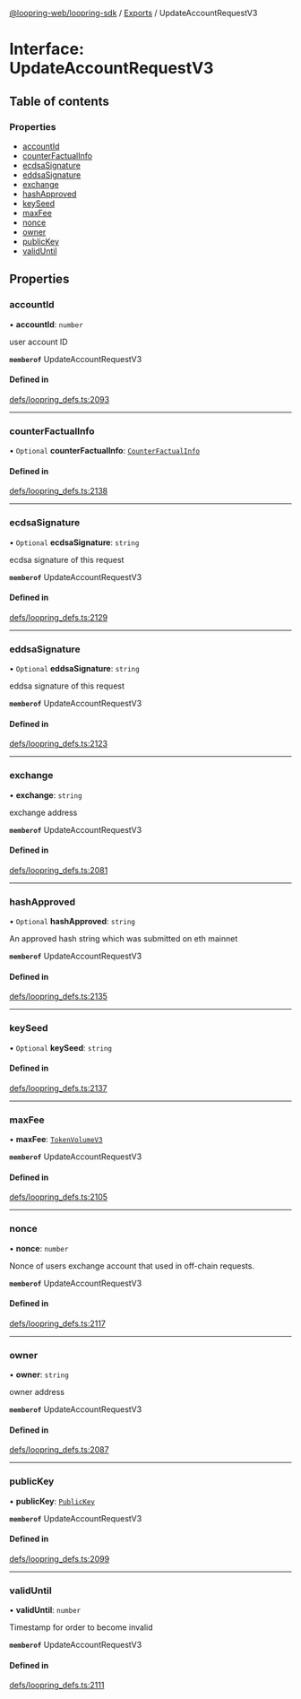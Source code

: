 [@loopring-web/loopring-sdk](../README.md) / [Exports](../modules.md) / UpdateAccountRequestV3

# Interface: UpdateAccountRequestV3

## Table of contents

### Properties

- [accountId](UpdateAccountRequestV3.md#accountid)
- [counterFactualInfo](UpdateAccountRequestV3.md#counterfactualinfo)
- [ecdsaSignature](UpdateAccountRequestV3.md#ecdsasignature)
- [eddsaSignature](UpdateAccountRequestV3.md#eddsasignature)
- [exchange](UpdateAccountRequestV3.md#exchange)
- [hashApproved](UpdateAccountRequestV3.md#hashapproved)
- [keySeed](UpdateAccountRequestV3.md#keyseed)
- [maxFee](UpdateAccountRequestV3.md#maxfee)
- [nonce](UpdateAccountRequestV3.md#nonce)
- [owner](UpdateAccountRequestV3.md#owner)
- [publicKey](UpdateAccountRequestV3.md#publickey)
- [validUntil](UpdateAccountRequestV3.md#validuntil)

## Properties

### accountId

• **accountId**: `number`

user account ID

**`memberof`** UpdateAccountRequestV3

#### Defined in

[defs/loopring_defs.ts:2093](https://github.com/Loopring/loopring_sdk/blob/edf273a/src/defs/loopring_defs.ts#L2093)

___

### counterFactualInfo

• `Optional` **counterFactualInfo**: [`CounterFactualInfo`](CounterFactualInfo.md)

#### Defined in

[defs/loopring_defs.ts:2138](https://github.com/Loopring/loopring_sdk/blob/edf273a/src/defs/loopring_defs.ts#L2138)

___

### ecdsaSignature

• `Optional` **ecdsaSignature**: `string`

ecdsa signature of this request

**`memberof`** UpdateAccountRequestV3

#### Defined in

[defs/loopring_defs.ts:2129](https://github.com/Loopring/loopring_sdk/blob/edf273a/src/defs/loopring_defs.ts#L2129)

___

### eddsaSignature

• `Optional` **eddsaSignature**: `string`

eddsa signature of this request

**`memberof`** UpdateAccountRequestV3

#### Defined in

[defs/loopring_defs.ts:2123](https://github.com/Loopring/loopring_sdk/blob/edf273a/src/defs/loopring_defs.ts#L2123)

___

### exchange

• **exchange**: `string`

exchange address

**`memberof`** UpdateAccountRequestV3

#### Defined in

[defs/loopring_defs.ts:2081](https://github.com/Loopring/loopring_sdk/blob/edf273a/src/defs/loopring_defs.ts#L2081)

___

### hashApproved

• `Optional` **hashApproved**: `string`

An approved hash string which was submitted on eth mainnet

**`memberof`** UpdateAccountRequestV3

#### Defined in

[defs/loopring_defs.ts:2135](https://github.com/Loopring/loopring_sdk/blob/edf273a/src/defs/loopring_defs.ts#L2135)

___

### keySeed

• `Optional` **keySeed**: `string`

#### Defined in

[defs/loopring_defs.ts:2137](https://github.com/Loopring/loopring_sdk/blob/edf273a/src/defs/loopring_defs.ts#L2137)

___

### maxFee

• **maxFee**: [`TokenVolumeV3`](TokenVolumeV3.md)

**`memberof`** UpdateAccountRequestV3

#### Defined in

[defs/loopring_defs.ts:2105](https://github.com/Loopring/loopring_sdk/blob/edf273a/src/defs/loopring_defs.ts#L2105)

___

### nonce

• **nonce**: `number`

Nonce of users exchange account that used in off-chain requests.

**`memberof`** UpdateAccountRequestV3

#### Defined in

[defs/loopring_defs.ts:2117](https://github.com/Loopring/loopring_sdk/blob/edf273a/src/defs/loopring_defs.ts#L2117)

___

### owner

• **owner**: `string`

owner address

**`memberof`** UpdateAccountRequestV3

#### Defined in

[defs/loopring_defs.ts:2087](https://github.com/Loopring/loopring_sdk/blob/edf273a/src/defs/loopring_defs.ts#L2087)

___

### publicKey

• **publicKey**: [`PublicKey`](PublicKey.md)

**`memberof`** UpdateAccountRequestV3

#### Defined in

[defs/loopring_defs.ts:2099](https://github.com/Loopring/loopring_sdk/blob/edf273a/src/defs/loopring_defs.ts#L2099)

___

### validUntil

• **validUntil**: `number`

Timestamp for order to become invalid

**`memberof`** UpdateAccountRequestV3

#### Defined in

[defs/loopring_defs.ts:2111](https://github.com/Loopring/loopring_sdk/blob/edf273a/src/defs/loopring_defs.ts#L2111)
